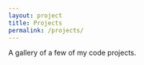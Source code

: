 ```yaml
---
layout: project
title: Projects
permalink: /projects/
---
```


A gallery of a few of my code projects.
